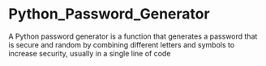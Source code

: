 # Python_Password_Generator
A Python password generator is a function that generates a password that is secure and random by combining different letters and symbols to increase security, usually in a single line of code
